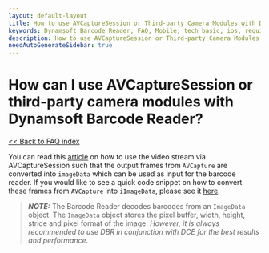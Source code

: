 ```yaml
---
layout: default-layout
title: How to use AVCaptureSession or Third-party Camera Modules with Dynamsoft Barcode Reader?
keywords: Dynamsoft Barcode Reader, FAQ, Mobile, tech basic, ios, requirements
description: How to use AVCaptureSession or Third-party Camera Modules with Dynamsoft Barcode Reader?
needAutoGenerateSidebar: true
---
```


# How can I use AVCaptureSession or third-party camera modules with Dynamsoft Barcode Reader?

[<< Back to FAQ index](index.md)

You can read this [article](../samples/no-camera-enhancer.md) on how to use the video stream via AVCaptureSession such that the output frames from `AVCapture` are converted into `imageData` which can be used as input for the barcode reader. If you would like to see a quick code snippet on how to convert these frames from `AVCapture` into `iImageData`, please see it <a href="https://www.dynamsoft.com/barcode-reader/docs/mobile/programming/objectivec-swift/api-reference/primary-decode.html?ver=latest#get-imagedata-from-captureoutput" target="_blank">here</a>. 

> **_NOTE:_** The Barcode Reader decodes barcodes from an `ImageData` object. The `ImageData` object stores the pixel buffer, width, height, stride and pixel format of the image. *However, it is always recommended to use DBR in conjunction with DCE for the best results and performance*.